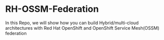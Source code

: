 # RH-OSSM-Federation

In this Repo, we will show how you can build Hybrid/multi-cloud architectures with Red Hat OpenShift and OpenShift Service Mesh(OSSM) federation
